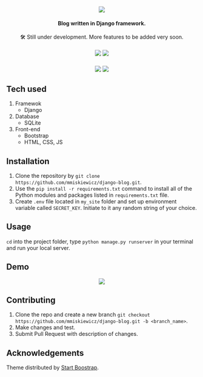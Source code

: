 <h1 align="center">
  <img src=https://user-images.githubusercontent.com/32812860/234351255-af0159af-327c-4e46-a774-903926dc3397.gif></img>
  </h1>

<h4 align="center">
Blog written in Django framework.
  </h4>
  
 <p align="center">
  🛠 Still under development. More features to be added very soon.
  </p>
 
  <h5 align="center">
  <img src=https://user-images.githubusercontent.com/32812860/234352708-58f0a5bc-a9c6-4090-93d4-baab73e0a25c.svg></img>
    <img src=https://forthebadge.com/images/badges/built-with-love.svg></img>
       </h5>


  
  <h5 align="center">
   <img src=https://img.shields.io/github/repo-size/mmiskiewicz/django-blog></img>
  <img src=https://img.shields.io/github/issues-raw/mmiskiewicz/django-blog></img>
    </h5>
   

 ## Tech used

1. Framewok
    + Django
2. Database
    + SQLite
3. Front-end
    + Bootstrap
    + HTML, CSS, JS


## Installation

1. Clone the repository by `git clone https://github.com/mmiskiewicz/django-blog.git`.
2. Use the `pip install -r requirements.txt` command to install all of the Python modules and packages listed in `requirements.txt` file.
3. Create `.env` file located in `my_site` folder and set up environment variable called `SECRET_KEY`. Initiate to it any random string of your choice.

 
## Usage

`cd` into the project folder, type `python manage.py runserver` in your terminal and run your local server.


## Demo

<p align="center">
<img src=https://user-images.githubusercontent.com/32812860/234400899-201156ba-4893-4392-b0b9-0fb0312201bc.gif></img>
</p>

## Contributing

1. Clone the repo and create a new branch `git checkout https://github.com/mmiskiewicz/django-blog.git -b <branch_name>`.
2. Make changes and test.
3. Submit Pull Request with description of changes.

## Acknowledgements

Theme distributed by <a href="https://startbootstrap.com/theme/clean-blog">Start Boostrap</a>.

